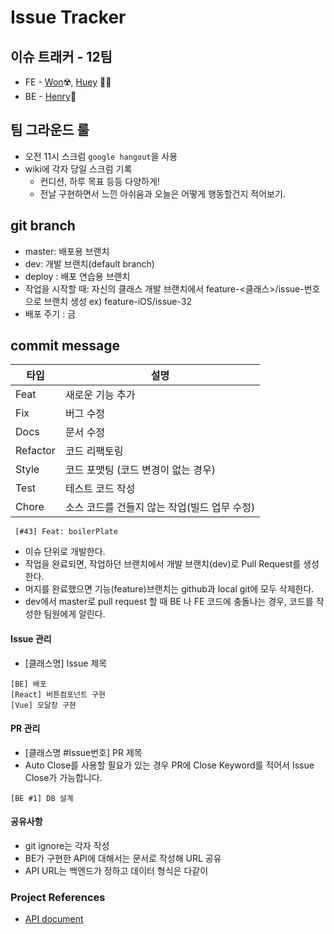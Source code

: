 # Issue Tracker

##  이슈 트래커 - 12팀

- FE - [Won](https://github.com/sangwon21)☢️, [Huey](https://github.com/hu2y) 🏄‍♂️
- BE - [Henry](https://github.com/wooody92)🌴

## 팀 그라운드 룰

- 오전 11시 스크럼 `google hangout`을 사용 
- wiki에 각자 당일 스크럼 기록
  - 컨디션, 하루 목표 등등 다양하게!
  - 전날 구현하면서 느낀 아쉬움과 오늘은 어떻게 행동할건지 적어보기. 

## git branch

- master: 배포용 브랜치
- dev: 개발 브랜치(default branch)
- deploy : 배포 연습용 브랜치
- 작업을 시작할 때: 자신의 클래스 개발 브랜치에서 feature-<클래스>/issue-번호 으로 브랜치 생성
  ex) feature-iOS/issue-32
- 배포 주기 : 금


## commit message

| 타입     | 설명                                         |
| -------- | -------------------------------------------- |
| Feat     | 새로운 기능 추가                             |
| Fix      | 버그 수정                                    |
| Docs     | 문서 수정                                    |
| Refactor | 코드 리팩토링                                |
| Style    | 코드 포맷팅 (코드 변경이 없는 경우)          |
| Test     | 테스트 코드 작성                             |
| Chore    | 소스 코드를 건들지 않는 작업(빌드 업무 수정) |

```
 [#43] Feat: boilerPlate
```

 - 이슈 단위로 개발한다.
 - 작업을 완료되면, 작업하던 브랜치에서 개발 브랜치(dev)로 Pull Request를 생성한다.
 - 머지를 완료했으면 기능(feature)브랜치는 github과 local git에 모두 삭제한다. 
 - dev에서 master로 pull request 할 때 BE 나 FE 코드에 충돌나는 경우, 코드를 작성한 팀원에게 알린다.

#### Issue 관리

- [클래스명] Issue 제목

```
[BE] 배포
[React] 버튼컴포넌트 구현
[Vue] 모달창 구현
```

#### PR 관리

- [클래스명 #Issue번호] PR 제목
- Auto Close를 사용할 필요가 있는 경우 PR에 Close Keyword를 적어서 Issue Close가 가능합니다.

```
[BE #1] DB 설계
```


#### 공유사항

 - git ignore는 각자 작성
 - BE가 구현한 API에 대해서는 문서로 작성해 URL 공유
 - API URL는 백엔드가 정하고 데이터 형식은 다같이

### Project References

- [API document](https://github.com/codesquad-member-2020/issue-tracker-12/issues/46)
